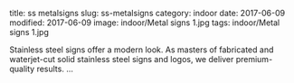 title: ss metalsigns
slug: ss-metalsigns
category: indoor
date: 2017-06-09
modified: 2017-06-09
image: indoor/Metal signs 1.jpg
tags: indoor/Metal signs 1.jpg

Stainless steel signs offer a modern look. As masters of fabricated and waterjet-cut solid stainless steel signs and logos, we deliver premium-quality results. ...
